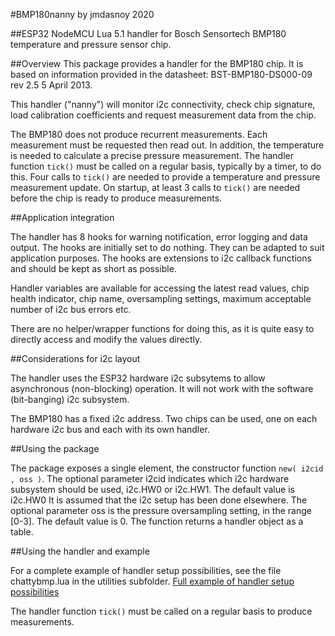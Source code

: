 #BMP180nanny by jmdasnoy 2020

##ESP32 NodeMCU Lua 5.1 handler for Bosch Sensortech BMP180 temperature and pressure sensor chip.

##Overview
This package provides a handler for the BMP180 chip.
It is based on information provided in the datasheet: BST-BMP180-DS000-09 rev 2.5 5 April 2013.

This handler ("nanny") will monitor i2c connectivity, check chip signature, load calibration coefficients and request measurement data from the chip.

The BMP180 does not produce recurrent measurements. Each measurement must be requested then read out.
In addition, the temperature is needed to calculate a precise pressure measurement.
The handler function `tick()` must be called on a regular basis, typically by a timer, to do this.
Four calls to `tick()` are needed to provide a temperature and pressure measurement update.
On startup, at least 3 calls to `tick()` are needed before the chip is ready to produce measurements.

##Application integration

The handler has 8 hooks for warning notification, error logging and data output.
The hooks are initially set to do nothing.
They can be adapted to suit application purposes.
The hooks are extensions to i2c callback functions and should be kept as short as possible.

Handler variables are available for accessing the latest read values, chip health indicator, chip name, oversampling settings, maximum acceptable number of i2c bus errors etc.

There are no helper/wrapper functions for doing this, as it is quite easy to directly access and modify the values directly.

##Considerations for i2c layout

The handler uses the ESP32 hardware i2c subsytems to allow asynchronous (non-blocking) operation.
It will not work with the software (bit-banging) i2c subsystem.

The BMP180 has a fixed i2c address.
Two chips can be used, one on each hardware i2c bus and each with its own handler.

##Using the package

The package exposes a single element, the constructor function `new( i2cid , oss )`.
The optional parameter i2cid indicates which i2c hardware subsystem should be used, i2c.HW0 or i2c.HW1. The default value is i2c.HW0
It is assumed that the i2c setup has been done elsewhere.
The optional parameter oss is the pressure oversampling setting, in the range [0-3]. The default value is 0.
The function returns a handler object as a table.

##Using the handler and example

For a complete example of handler setup possibilities, see the file chattybmp.lua in the utilities subfolder.
[Full example of handler setup possibilities](utilities/chattybmp.lua)

The handler function `tick()` must be called on a regular basis to produce measurements.







